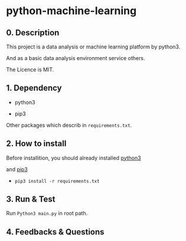 # python-machine-learning

## 0. Description

This project is a data analysis or machine learning platform by python3.

And as a basic data analysis environment service others.

The Licence is MIT.

## 1. Dependency

- python3

- pip3

Other packages which describ in `requirements.txt`.

## 2. How to install

Before installition, you should already installed [python3](https://www.python.org/downloads/) 

and [pip3](http://stackoverflow.com/questions/6587507/how-to-install-pip-with-python-3)

- `pip3 install -r requirements.txt`

## 3. Run & Test

Run `Python3 main.py` in root path.

## 4. Feedbacks & Questions
